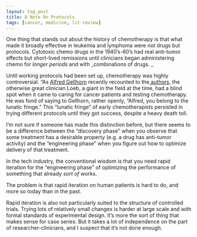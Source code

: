 ```yaml
---
layout: tag_post
title: A Note On Protocols
tags: [cancer, medicine, lit-review]
---
```


One thing that stands out about the history of chemotherapy is that what made it broadly effective in leukemia and lymphoma were not drugs but protocols.  Cytotoxic chemo drugs in the 1940’s-60’s had real anti-tumor effects but short-lived remissions until clinicians began administering chemo for _longer periods_ and with _combinations of drugs. _

Until working protocols had been set up, chemotherapy was highly controversial.  “As [Alfred Gellhorn](http://www.theguardian.com/theguardian/2008/apr/22/1) recently recounted to the[ authors,](http://cancerres.aacrjournals.org/content/68/21/8643.full.html) the otherwise great clinician Loeb, a giant in the field at the time, had a blind spot when it came to caring for cancer patients and testing chemotherapy. He was fond of saying to Gellhorn, rather openly, “Alfred, you belong to the lunatic fringe.”  This “lunatic fringe” of early chemotherapists persisted in trying different protocols until they got success, despite a heavy death toll.

I’m not sure if someone has made this distinction before, but there seems to be a difference between the “discovery phase” when you observe that some treatment has a desirable property (e.g. a drug has anti-tumor activity) and the “engineering phase” when you figure out how to optimize delivery of that treatment.

In the tech industry, the conventional wisdom is that you need rapid iteration for the “engineering phase” of optimizing the performance of something that already _sort of_ works.

The problem is that rapid iteration on human patients is hard to do, and more so today than in the past.

Rapid iteration is also not particularly suited to the structure of controlled trials.  Trying lots of relatively small changes is harder at large scale and with formal standards of experimental design. It’s more the sort of thing that makes sense for case series.  But it takes a lot of independence on the part of researcher-clinicians, and I suspect that it’s not done enough.
